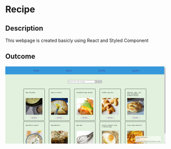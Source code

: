 # Recipe

## Description
This webpage is created basicly using React and Styled Component

## Outcome 
![Overview](./src/helpers/images/overview.png)
